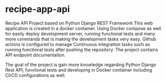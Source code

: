 # recipe-app-api
Recipe API Project based on Python Django REST Framework
This web application is created in a docker container.
Using Docker compose as well for easily deploy development server, running functional tests and many more commands that is making the development tasks very easy.
Github actions is configured to manage Continuous integration tasks such as running functional tests after pushing the repository.
The project contains API endpoint documentation.

The goal of the project is gain more knowledge regarding Python Django Rest API, funvtional tests and developing in Docker container including CI/CD configurations as well. 

